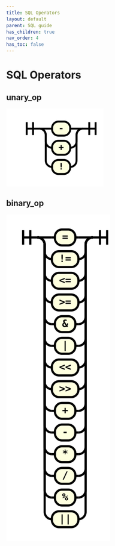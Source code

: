 ```yaml
---
title: SQL Operators
layout: default
parent: SQL guide
has_children: true
nav_order: 4
has_toc: false
---
```


# SQL Operators

## unary_op
![expr](/assets/images/sql-guide/unary_op.svg)

## binary_op
![expr](/assets/images/sql-guide/binary_op.svg)
